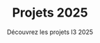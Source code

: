 ---
title: Projets 2025
subtitle: Découvrez les projets I3 2025
layout: project-simplelayout
sort: title
area: Tout
show_sidebar: false
hero_height: is-small
category: Projets I3 2025
---